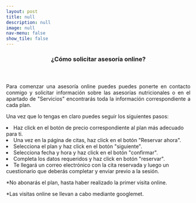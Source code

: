```yaml
---
layout: post
title: null
description: null
image: null
nav-menu: false
show_tile: false
---
```



<header class="major">
	<h3>¿Cómo solicitar asesoría online?</h3>
</header>
<p align="justify">Para comenzar una asesoría online puedes puedes ponerte en contacto conmigo y solicitar información sobre las asesorías nutricionales o en el apartado de "Servicios" encontrarás toda la información correspondiente a cada plan.</p>

<p>Una vez que lo tengas en claro puedes seguir los siguientes pasos:</p>

<p><li>Haz click en el botón de precio correspondiente al plan más adecuado para ti.</li>
 
<li>Una vez en la página de citas, haz click en el botón "Reservar ahora".</li>

<li>Selecciona el plan y haz click en el botón "siguiente".</li>
						
<li>Selecciona fecha y hora y haz click en el botón "confirmar".</li>
						
<li>Completa los datos requeridos y haz click en botón "reservar".</li>
						
<li>Te llegará un correo electrónico con la cita reservada y luego un cuestionario que deberás completar y enviar previo a la sesión.</li></p>
			
<p align="justify">*No abonarás el plan, hasta haber realizado la primer visita online.</p>
			
<p align="justify">*Las visitas online se llevan a cabo mediante googlemet.</p>

